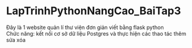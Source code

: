 # LapTrinhPythonNangCao_BaiTap3
Đây là 1 website quản lí thư viện đơn giản viết bằng flask python <br>
Chức năng: kết nối cơ sở dữ liệu Postgres và thực hiện các thao tác thêm sửa xóa
